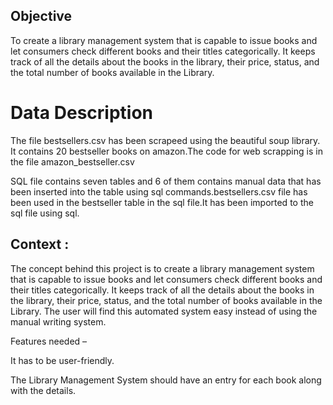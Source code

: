
## Objective

To create a library management system that is capable 
to issue books and let consumers check different 
books and their titles categorically. It keeps 
track of all the details about the books in the library, their price, status, and the total number of books available in the Library.


# Data Description

The file bestsellers.csv has been scrapeed using the beautiful soup library.
It contains 20 bestseller books on amazon.The code for web scrapping is in the file amazon_bestseller.csv

SQL file contains seven tables and 6 of them contains manual data that
has been inserted into the table using sql commands.bestsellers.csv file has been used in the 
bestseller table in the sql file.It has been imported to the sql file using sql.


## Context :

The concept behind this project is to create a library management system that is capable to issue books and let consumers check different books and their titles categorically. It keeps track of all the details about the books in the library, their price, status, and the total number of books available in the Library. The user will find this automated system easy instead of using the manual writing system.

Features needed –

It has to be user-friendly.

The Library Management System should have an entry for each book along with the details.